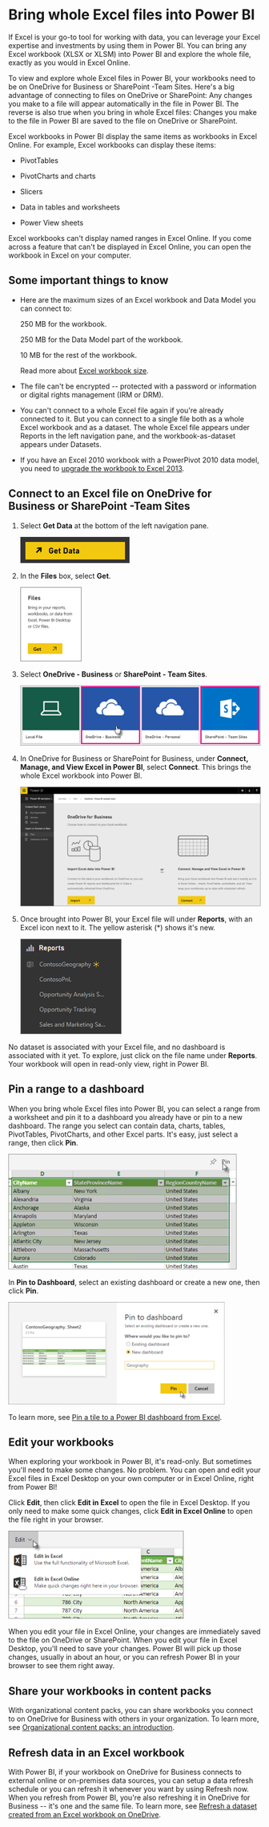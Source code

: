<properties
   pageTitle="Bring whole Excel files into Power BI"
   description="Learn how to bring whole Excel files into Power BI"
   services="powerbi"
   documentationCenter=""
   authors="Minewiskan"
   manager="mblythe"
   editor=""
   tags=""/>

<tags
   ms.service="powerbi"
   ms.devlang="NA"
   ms.topic="article"
   ms.tgt_pltfrm="NA"
   ms.workload="powerbi"
   ms.date="01/07/2016"
   ms.author="owend"/>
# Bring whole Excel files into Power BI

If Excel is your go-to tool for working with data, you can leverage your Excel expertise and investments by using them in Power BI. You can bring any Excel workbook (XLSX or XLSM) into Power BI and explore the whole file, exactly as you would in Excel Online.

To view and explore whole Excel files in Power BI, your workbooks need to be on OneDrive for Business or SharePoint -Team Sites. Here's a big advantage of connecting to files on OneDrive or SharePoint: Any changes you make to a file will appear automatically in the file in Power BI. The reverse is also true when you bring in whole Excel files: Changes you make to the file in Power BI are saved to the file on OneDrive or SharePoint.

Excel workbooks in Power BI display the same items as workbooks in Excel Online. For example, Excel workbooks can display these items:

-   PivotTables

-   PivotCharts and charts

-   Slicers

-   Data in tables and worksheets  

-   Power View sheets

Excel workbooks can't display named ranges in Excel Online. If you come across a feature that can't be displayed in Excel Online, you can open the workbook in Excel on your computer.

## Some important things to know

-   Here are the maximum sizes of an Excel workbook and Data Model you can connect to:

    250 MB for the workbook.

    250 MB for the Data Model part of the workbook. 

    10 MB for the rest of the workbook.

    Read more about [Excel workbook size](powerbi-reduce-the-size-of-an-excel-workbook.md).

-   The file can't be encrypted -- protected with a password or information or digital rights management (IRM or DRM).

-   You can't connect to a whole Excel file again if you're already connected to it. But you can connect to a single file both as a whole Excel workbook and as a dataset. The whole Excel file appears under Reports in the left navigation pane, and the workbook-as-dataset appears under Datasets.

-   If you have an Excel 2010 workbook with a PowerPivot 2010 data model, you need to [upgrade the workbook to Excel 2013](https://support.office.com/article/Upgrade-Power-Pivot-Data-Models-to-Excel-2013-c66578cb-74d5-43ae-a474-5a01be5db439).


## Connect to an Excel file on OneDrive for Business or SharePoint -Team Sites

1.  Select **Get Data** at the bottom of the left navigation pane. 

    ![](media/powerbi-bring-in-whole-excel-files/PBI_GetData.png)

2.  In the **Files** box, select **Get**.

    ![](media/powerbi-bring-in-whole-excel-files/PBI_GetFiles.png)

3.  Select **OneDrive - Business** or **SharePoint - Team Sites**.

    ![](media/powerbi-bring-in-whole-excel-files/PBI_GetFilesLocalOneDriveEtc..png)

4.  In OneDrive for Business or SharePoint for Business, under **Connect, Manage, and View Excel in Power BI**, select **Connect**. This brings the whole Excel workbook into Power BI.

    ![](media/powerbi-bring-in-whole-excel-files/PBI_ImportExcelDataOrWhole.png)

5.  Once brought into Power BI, your Excel file will under **Reports**, with an Excel icon next to it. The yellow asterisk (\*) shows it's new.

    ![](media/powerbi-bring-in-whole-excel-files/PBI_XLFF_LeftNav.png)

  No dataset is associated with your Excel file, and no dashboard is associated with it yet. To explore, just click on the file name under **Reports**. Your workbook will open in read-only view, right in Power BI.

## Pin a range to a dashboard
When you bring whole Excel files into Power BI, you can select a range from a worksheet and pin it to a dashboard you already have or pin to a new dashboard. The range you select can contain data, charts, tables, PivotTables, PivotCharts, and other Excel parts.
It's easy, just select a range, then click **Pin**.

![](media/powerbi-bring-in-whole-excel-files/PBI_PinRange.png)

In **Pin to Dashboard**, select an existing dashboard or create a new one, then click **Pin**.

![](media/powerbi-bring-in-whole-excel-files/PBI_PinToDashboard.png)

To learn more, see [Pin a tile to a Power BI dashboard from Excel](powerbi-service-pin-a-tile-to-a-dashboard-from-excel.md).

## Edit your workbooks
When exploring your workbook in Power BI, it's read-only. But sometimes you'll need to make some changes. No problem. You can open and edit your Excel files in Excel Desktop on your own computer or in Excel Online, right from Power BI!

Click **Edit**, then click **Edit in Excel** to open the file in Excel Desktop. If you only need to make some quick changes, click **Edit in Excel Online** to open the file right in your browser.

![](media/powerbi-bring-in-whole-excel-files/PBI_EditInExcel.png)

When you edit your file in Excel Online, your changes are immediately saved to the file on OneDrive or SharePoint. When you edit your file in Excel Desktop, you'll need to save your changes. Power BI will pick up those changes, usually in about an hour, or you can refresh Power BI in your browser to see them right away.


## Share your workbooks in content packs
With organizational content packs, you can share workbooks you connect to on OneDrive for Business with others in your organization. To learn more, see [Organizational content packs: an introduction](powerbi-service-organizational-content-packs-introduction.md).

## Refresh data in an Excel workbook

With Power BI, if your workbook on OneDrive for Business connects to external online or on-premises data sources, you can setup a data refresh schedule or you can refresh it whenever you want by using Refresh now. When you refresh from Power BI, you're also refreshing it in OneDrive for Business -- it's one and the same file. To learn more, see [Refresh a dataset created from an Excel workbook on OneDrive](powerbi-refresh-excel-file-onedrive.md).
